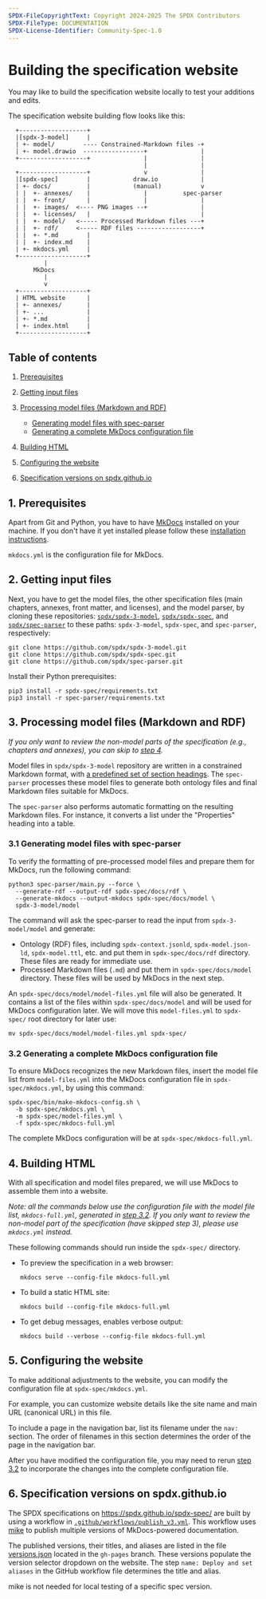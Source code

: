 ```yaml
---
SPDX-FileCopyrightText: Copyright 2024-2025 The SPDX Contributors
SPDX-FileType: DOCUMENTATION
SPDX-License-Identifier: Community-Spec-1.0
---
```


# Building the specification website

You may like to build the specification website locally to test your additions
and edits.

The specification website building flow looks like this:

```text
  +-------------------+
  |[spdx-3-model]     |
  | +- model/        ---- Constrained-Markdown files -+
  | +- model.drawio  -----------------+               |
  +-------------------+               |               |
                                      |               |
  +-------------------+               v               |
  |[spdx-spec]        |            draw.io            |
  | +- docs/          |            (manual)           v
  | |  +- annexes/    |               |          spec-parser
  | |  +- front/      |               |               |
  | |  +- images/  <---- PNG images --+               |
  | |  +- licenses/   |                               |
  | |  +- model/   <----- Processed Markdown files ---+
  | |  +- rdf/     <----- RDF files ------------------+
  | |  +- *.md        |
  | |  +- index.md    |
  | +- mkdocs.yml     |
  +-------------------+
          |
       MkDocs
          |
          v
  +-------------------+
  | HTML website      |
  | +- annexes/       |
  | +- ...            |
  | +- *.md           |
  | +- index.html     |
  +-------------------+
```

## Table of contents

1. [Prerequisites](#1-prerequisites)
1. [Getting input files](#2-getting-input-files)
1. [Processing model files (Markdown and RDF)](#3-processing-model-files-markdown-and-rdf)

    - [Generating model files with spec-parser](#31-generating-model-files-with-spec-parser)
    - [Generating a complete MkDocs configuration file](#32-generating-a-complete-mkdocs-configuration-file)

1. [Building HTML](#4-building-html)
1. [Configuring the website](#5-configuring-the-website)
1. [Specification versions on spdx.github.io](#6-specification-versions-on-spdxgithubio)

## 1. Prerequisites

Apart from Git and Python, you have to have [MkDocs](http://mkdocs.org)
installed on your machine. If you don't have it yet installed please follow
these [installation instructions](http://www.mkdocs.org/#installation).

`mkdocs.yml` is the configuration file for MkDocs.

<!--
[WeasyPrint](https://doc.courtbouillon.org/weasyprint/stable/first_steps.html#installation)
is also required for generating PDF files. To enable PDF generation, set the
`ENABLE_PDF_EXPORT` environment variable to `1`.
-->

## 2. Getting input files

Next, you have to get the model files, the other specification files
(main chapters, annexes, front matter, and licenses),
and the model parser, by cloning these repositories:
[`spdx/spdx-3-model`](https://github.com/spdx/spdx-3-model),
[`spdx/spdx-spec`](https://github.com/spdx/spdx-spec), and
[`spdx/spec-parser`](https://github.com/spdx/spec-parser)
to these paths: `spdx-3-model`, `spdx-spec`, and `spec-parser`, respectively:

```shell
git clone https://github.com/spdx/spdx-3-model.git
git clone https://github.com/spdx/spdx-spec.git
git clone https://github.com/spdx/spec-parser.git
```

Install their Python prerequisites:

```shell
pip3 install -r spdx-spec/requirements.txt
pip3 install -r spec-parser/requirements.txt
```

## 3. Processing model files (Markdown and RDF)

*If you only want to review the non-model parts of the specification*
*(e.g., chapters and annexes), you can skip to [step 4](#4-building-html).*

Model files in `spdx/spdx-3-model` repository are written in a constrained
Markdown format, with [a predefined set of section headings][format].
The `spec-parser` processes these model files to generate both ontology files
and final Markdown files suitable for MkDocs.

The `spec-parser` also performs automatic formatting on the resulting Markdown
files. For instance, it converts a list under the "Properties" heading into a
table.

[format]: https://github.com/spdx/spdx-3-model/blob/develop/docs/format.md

### 3.1 Generating model files with spec-parser

To verify the formatting of pre-processed model files and
prepare them for MkDocs, run the following command:

```shell
python3 spec-parser/main.py --force \
  --generate-rdf --output-rdf spdx-spec/docs/rdf \
  --generate-mkdocs --output-mkdocs spdx-spec/docs/model \
  spdx-3-model/model
```

The command will ask the spec-parser to read the input from
`spdx-3-model/model` and generate:

- Ontology (RDF) files, including
  `spdx-context.jsonld`, `spdx-model.json-ld`, `spdx-model.ttl`, etc.
  and put them in `spdx-spec/docs/rdf` directory.
  These files are ready for immediate use.
- Processed Markdown files (`.md`)
  and put them in `spdx-spec/docs/model` directory.
  These files will be used by MkDocs in the next step.

An `spdx-spec/docs/model/model-files.yml` file will also be generated.
It contains a list of the files within `spdx-spec/docs/model`
and will be used for MkDocs configuration later.
We will move this `model-files.yml` to `spdx-spec/` root directory for
later use:

```shell
mv spdx-spec/docs/model/model-files.yml spdx-spec/
```

### 3.2 Generating a complete MkDocs configuration file

To ensure MkDocs recognizes the new Markdown files,
insert the model file list from `model-files.yml`
into the MkDocs configuration file in `spdx-spec/mkdocs.yml`,
by using this command:

```shell
spdx-spec/bin/make-mkdocs-config.sh \
  -b spdx-spec/mkdocs.yml \
  -m spdx-spec/model-files.yml \
  -f spdx-spec/mkdocs-full.yml
```

The complete MkDocs configuration will be at `spdx-spec/mkdocs-full.yml`.

## 4. Building HTML

With all specification and model files prepared,
we will use MkDocs to assemble them into a website.

*Note: all the commands below use the configuration file*
*with the model file list, `mkdocs-full.yml`,*
*generated in [step 3.2](#32-generating-a-complete-mkdocs-configuration-file).*
*If you only want to review the non-model part of the specification*
*(have skipped step 3), please use `mkdocs.yml` instead.*

These following commands should run inside the `spdx-spec/` directory.

- To preview the specification in a web browser:

  ```shell
  mkdocs serve --config-file mkdocs-full.yml
  ```

- To build a static HTML site:

  ```shell
  mkdocs build --config-file mkdocs-full.yml
  ```

- To get debug messages, enables verbose output:

  ```shell
  mkdocs build --verbose --config-file mkdocs-full.yml
  ```

## 5. Configuring the website

To make additional adjustments to the website,
you can modify the configuration file at `spdx-spec/mkdocs.yml`.

For example, you can customize website details like the site name
and main URL (canonical URL) in this file.

To include a page in the navigation bar, list its filename under the `nav:`
section. The order of filenames in this section determines the order of the
page in the navigation bar.

After you have modified the configuration file, you may need to rerun
[step 3.2](#32-generating-a-complete-mkdocs-configuration-file)
to incorporate the changes into the complete configuration file.

## 6. Specification versions on spdx.github.io

The SPDX specifications on <https://spdx.github.io/spdx-spec/> are built
by using a workflow in
[`.github/workflows/publish_v3.yml`](.github/workflows/publish_v3.yml).
This workflow uses [mike](https://github.com/jimporter/mike) to publish
multiple versions of MkDocs-powered documentation.

The published versions, their titles, and aliases are listed in the file
[versions.json](https://github.com/spdx/spdx-spec/blob/gh-pages/versions.json)
located in the `gh-pages` branch.
These versions populate the version selector dropdown on the website.
The step `name: Deploy and set aliases` in the GitHub workflow file
determines the title and alias.

mike is not needed for local testing of a specific spec version.
